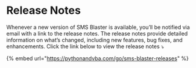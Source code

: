 # Release Notes

Whenever a new version of SMS Blaster is available, you’ll be notified via email with a link to the release notes. The release notes provide detailed information on what’s changed, including new features, bug fixes, and enhancements. Click the link below to view the release notes ⤵️

{% embed url="https://pythonandvba.com/go/sms-blaster-releases" %}
